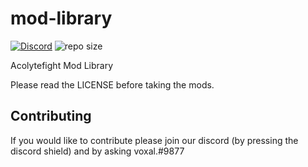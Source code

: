 # mod-library

[![Discord](https://img.shields.io/discord/290959441262804992?color=7289Da&label=Discord)](https://discord.gg/eC3yxv5)
![repo size](https://img.shields.io/github/repo-size/v0Xal/mod-library)


Acolytefight Mod Library


Please read the LICENSE before taking the mods.


## Contributing

If you would like to contribute please join our discord (by pressing the discord shield) and by asking voxal.#9877
